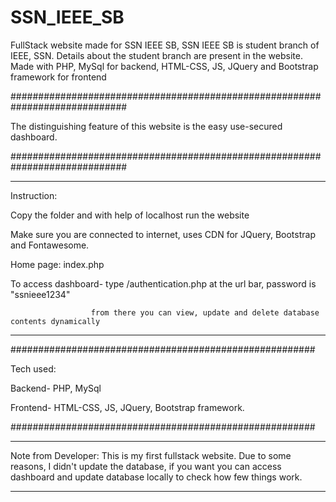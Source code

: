 # SSN_IEEE_SB
FullStack website made for SSN IEEE SB, SSN IEEE SB is student branch of IEEE, SSN.  Details about the student branch are present in the website. Made with PHP, MySql for backend, HTML-CSS, JS, JQuery and Bootstrap framework for frontend

#############################################################################

The distinguishing feature of this website is the easy use-secured dashboard.

#############################################################################

--------------------------------------------------------------------------------------------------------
Instruction:

Copy the folder and with help of localhost run the website

Make sure you are connected to internet, uses CDN for JQuery, Bootstrap and Fontawesome.

Home page: index.php

To access dashboard- type /authentication.php at the url bar, password is "ssnieee1234"

                      from there you can view, update and delete database contents dynamically


---------------------------------------------------------------------------------------------------------

#######################################################

Tech used:

Backend- PHP, MySql

Frontend- HTML-CSS, JS, JQuery, Bootstrap framework.

#######################################################

-----------------------------------------------------------------------------------------------------------

Note from Developer:
This is my first fullstack website. Due to some reasons, I didn't update the database, if you want you can 
access dashboard and update database locally to check how few things work.

-----------------------------------------------------------------------------------------------------------
